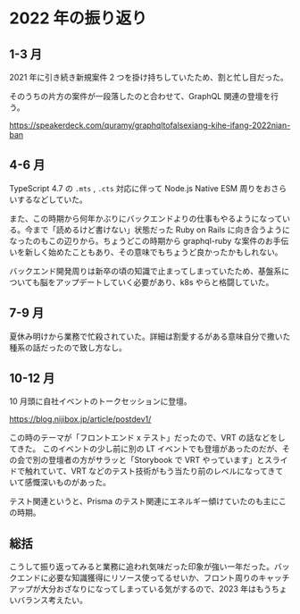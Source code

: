 # 2022 年の振り返り

## 1-3 月

2021 年に引き続き新規案件 2 つを掛け持ちしていたため、割と忙し目だった。

そのうちの片方の案件が一段落したのと合わせて、GraphQL 関連の登壇を行う。

https://speakerdeck.com/quramy/graphqltofalsexiang-kihe-ifang-2022nian-ban

## 4-6 月

TypeScript 4.7 の `.mts` , `.cts` 対応に伴って Node.js Native ESM 周りをおさらいするなどしていた。

また、この時期から何年かぶりにバックエンドよりの仕事もやるようになっている。今まで「読めるけど書けない」状態だった Ruby on Rails に向き合うようになったのもこの辺りから。ちょうどこの時期から graphql-ruby な案件のお手伝いを新しく始めたこともあり、その意味でもちょうど良かったかもしれない。

バックエンド開発周りは新卒の頃の知識で止まってしまっていたため、基盤系についても脳をアップデートしていく必要があり、k8s やらと格闘していた。

## 7-9 月

夏休み明けから業務で忙殺されていた。詳細は割愛するがある意味自分で撒いた種系の話だったので致し方なし。

## 10-12 月

10 月頭に自社イベントのトークセッションに登壇。

https://blog.nijibox.jp/article/postdev1/

この時のテーマが「フロントエンド x テスト」だったので、VRT の話などをしてきた。
このイベントの少し前に別の LT イベントでも登壇があったのだが、その会で別の登壇者の方がサラッと「Storybook で VRT やっています」とスライドで触れていて、VRT などのテスト技術がもう当たり前のレベルになってきていて感慨深いものがあった。

テスト関連というと、Prisma のテスト関連にエネルギー傾けていたのも主にこの時期。

## 総括

こうして振り返ってみると業務に追われ気味だった印象が強い一年だった。バックエンドに必要な知識獲得にリソース使ってるせいか、フロント周りのキャッチアップが大分おざなりになってしまっている気がするので、2023 年はもうちょいバランス考えたい。
